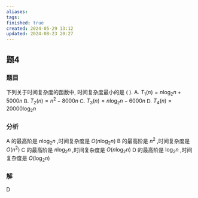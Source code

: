 ```yaml
---
aliases: 
tags: 
finished: true
created: 2024-05-29 13:12
updated: 2024-08-23 20:27
---
```

## 题4
### 题目
下列关于时间复杂度的函数中, 时间复杂度最小的是 ( ).
A. ${T}_{1}\left( n\right)  = n{\log }_{2}n + {5000n}$ 
B. ${T}_{2}\left( n\right)  = {n}^{2} - {8000n}$
C. ${T}_{3}\left( n\right)  = n{\log }_{2}n - {6000n}$ 
D. ${T}_{4}\left( n\right)  = {20000}{\log }_{2}n$
### 分析
$\mathrm{A}$ 的最高阶是 $n{\log }_{2}n$ ,时间复杂度是 $O\left( {n{\log }_{2}n}\right)$ 
$\mathrm{B}$ 的最高阶是 ${n}^{2}$ ,时间复杂度是 $O\left( {n}^{2}\right)$ 
C 的最高阶是 $n{\log }_{2}n$ ,时间复杂度是 $O\left( {n{\log }_{2}n}\right)$ 
D 的最高阶是 ${\log }_{2}n$ ,时间复杂度是 $O\left( {{\log }_{2}n}\right)$  
### 解
D